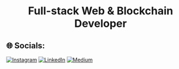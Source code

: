 <h1 align="center">Full-stack Web & Blockchain Developer</h1>

## 🌐 Socials:
[![Instagram](https://img.shields.io/badge/Instagram-%23E4405F.svg?logo=Instagram&logoColor=white)](https://instagram.com/payam_beigi_) [![LinkedIn](https://img.shields.io/badge/LinkedIn-%230077B5.svg?logo=linkedin&logoColor=white)]([https://linkedin.com/in/beigi-payam](https://www.linkedin.com/in/payambeigi/)) [![Medium](https://img.shields.io/badge/Medium-12100E?logo=medium&logoColor=white)](https://medium.com/@@beigi.payam) 
